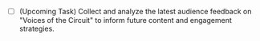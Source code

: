 - [ ] (Upcoming Task) Collect and analyze the latest audience feedback on "Voices of the Circuit" to inform future content and engagement strategies.